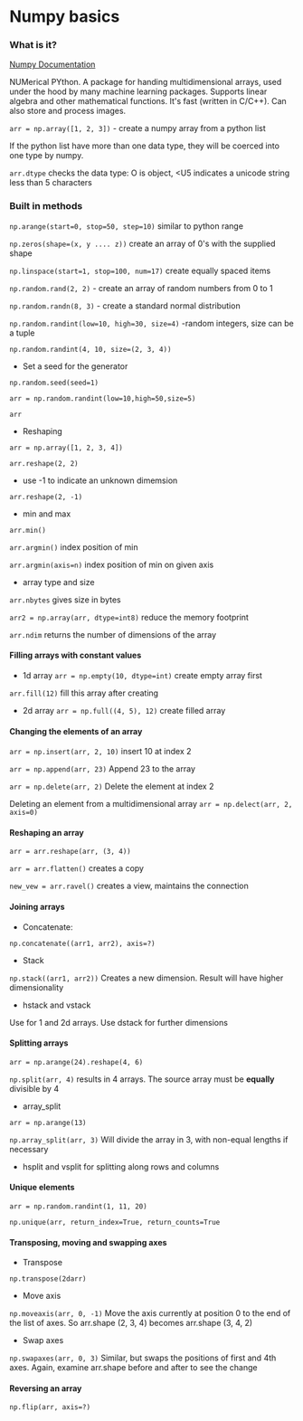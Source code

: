 # Numpy basics

### What is it?

[Numpy Documentation](https://numpy.org/doc/2.2/)

NUMerical PYthon. A package for handing multidimensional arrays, used under the hood by many machine learning packages. Supports linear algebra and other mathematical functions. It's fast (written in C/C++). Can also store and process images.

```arr = np.array([1, 2, 3])``` - create a numpy array from a python list

If the python list have more than one data type, they will be coerced into one type by numpy.

```arr.dtype``` checks the data type: O is object, \<U5 indicates a unicode string less than 5 characters

### Built in methods

```np.arange(start=0, stop=50, step=10)``` similar to python range

```np.zeros(shape=(x, y .... z))``` create an array of 0's with the supplied shape

```np.linspace(start=1, stop=100, num=17)``` create equally spaced items

```np.random.rand(2, 2)``` - create an array of random numbers from 0 to 1

```np.random.randn(8, 3)``` - create a standard normal distribution

```np.random.randint(low=10, high=30, size=4)``` -random integers, size can be a tuple

```np.random.randint(4, 10, size=(2, 3, 4))```

- Set a seed for the generator

```np.random.seed(seed=1)```

```arr = np.random.randint(low=10,high=50,size=5)```

```arr```

- Reshaping

```arr = np.array([1, 2, 3, 4])```

```arr.reshape(2, 2)```

- use -1 to indicate an unknown dimemsion

```arr.reshape(2, -1)```

- min and max

```arr.min()```

```arr.argmin()``` index position of min

```arr.argmin(axis=n)``` index position of min on given axis

- array type and size

```arr.nbytes``` gives size in bytes

```arr2 = np.array(arr, dtype=int8)``` reduce the memory footprint

```arr.ndim``` returns the number of dimensions of the array

#### Filling arrays with constant values
- 1d array
```arr = np.empty(10, dtype=int)``` create empty array first

```arr.fill(12)``` fill this array after creating

- 2d array
```arr = np.full((4, 5), 12)``` create filled array

#### Changing the elements of an array
```arr = np.insert(arr, 2, 10)``` insert 10 at index 2

```arr = np.append(arr, 23)``` Append 23 to the array

```arr = np.delete(arr, 2)``` Delete the element at index 2

Deleting an element from a multidimensional array 
```arr = np.delect(arr, 2, axis=0)```

#### Reshaping an array
```arr = arr.reshape(arr, (3, 4))```

```arr = arr.flatten()``` creates a copy

```new_vew = arr.ravel()``` creates a view, maintains the connection

#### Joining arrays

- Concatenate:

```np.concatenate((arr1, arr2), axis=?)```

- Stack

```np.stack((arr1, arr2))``` Creates a new dimension. Result will have higher dimensionality

- hstack and vstack

Use for 1 and 2d arrays. Use dstack for further dimensions

#### Splitting arrays

```arr = np.arange(24).reshape(4, 6)```

```np.split(arr, 4)``` results in 4 arrays. The source array must be **equally** divisible by 4

- array_split

```arr = np.arange(13)```

```np.array_split(arr, 3)``` Will divide the array in 3, with non-equal lengths if necessary

- hsplit and vsplit for splitting along rows and columns


#### Unique elements
```arr = np.random.randint(1, 11, 20)```

```np.unique(arr, return_index=True, return_counts=True```

#### Transposing, moving and swapping axes
- Transpose

```np.transpose(2darr)```

- Move axis

```np.moveaxis(arr, 0, -1)``` Move the axis currently at position 0 to the end of the list of axes. So arr.shape (2, 3, 4) becomes arr.shape (3, 4, 2)

- Swap axes

```np.swapaxes(arr, 0, 3)``` Similar, but swaps the positions of first and 4th axes. Again, examine arr.shape before and after to see the change


#### Reversing an array

```np.flip(arr, axis=?)```









